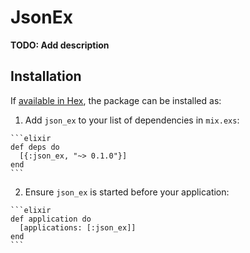 # JsonEx

**TODO: Add description**

## Installation

If [available in Hex](https://hex.pm/docs/publish), the package can be installed as:

  1. Add `json_ex` to your list of dependencies in `mix.exs`:

    ```elixir
    def deps do
      [{:json_ex, "~> 0.1.0"}]
    end
    ```

  2. Ensure `json_ex` is started before your application:

    ```elixir
    def application do
      [applications: [:json_ex]]
    end
    ```

